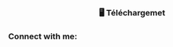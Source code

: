 <h3 align="center">🖥️ Téléchargemet</h3>

<h3 align="left">Connect with me:</h3>
<p align="left">
</p>
